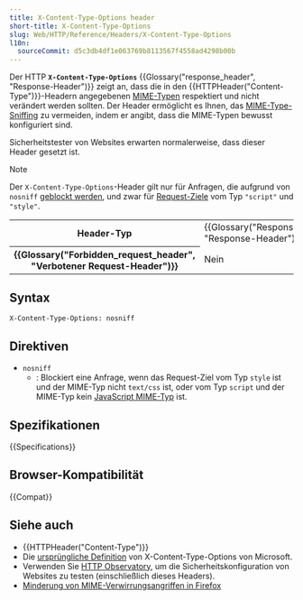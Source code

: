 ```yaml
---
title: X-Content-Type-Options header
short-title: X-Content-Type-Options
slug: Web/HTTP/Reference/Headers/X-Content-Type-Options
l10n:
  sourceCommit: d5c3db4df1e063769b8113567f4558ad4298b00b
---
```


Der HTTP **`X-Content-Type-Options`** {{Glossary("response_header", "Response-Header")}} zeigt an, dass die in den {{HTTPHeader("Content-Type")}}-Headern angegebenen [MIME-Typen](/de/docs/Web/HTTP/Guides/MIME_types) respektiert und nicht verändert werden sollten. Der Header ermöglicht es Ihnen, das [MIME-Type-Sniffing](/de/docs/Web/HTTP/Guides/MIME_types#mime_sniffing) zu vermeiden, indem er angibt, dass die MIME-Typen bewusst konfiguriert sind.

Sicherheitstester von Websites erwarten normalerweise, dass dieser Header gesetzt ist.

> [!NOTE]
> Der `X-Content-Type-Options`-Header gilt nur für Anfragen, die aufgrund von `nosniff` [geblockt werden](https://fetch.spec.whatwg.org/#ref-for-determine-nosniff), und zwar für [Request-Ziele](/de/docs/Web/API/Request/destination) vom Typ `"script"` und `"style"`.

<table class="properties">
  <tbody>
    <tr>
      <th scope="row">Header-Typ</th>
      <td>{{Glossary("Response_header", "Response-Header")}}</td>
    </tr>
    <tr>
      <th scope="row">{{Glossary("Forbidden_request_header", "Verbotener Request-Header")}}</th>
      <td>Nein</td>
    </tr>
  </tbody>
</table>

## Syntax

```http
X-Content-Type-Options: nosniff
```

## Direktiven

- `nosniff`
  - : Blockiert eine Anfrage, wenn das Request-Ziel vom Typ `style` ist und der MIME-Typ nicht `text/css` ist, oder vom Typ `script` und der MIME-Typ kein [JavaScript MIME-Typ](https://html.spec.whatwg.org/multipage/scripting.html#javascript-mime-type) ist.

## Spezifikationen

{{Specifications}}

## Browser-Kompatibilität

{{Compat}}

## Siehe auch

- {{HTTPHeader("Content-Type")}}
- Die [ursprüngliche Definition](https://learn.microsoft.com/en-us/archive/blogs/ie/ie8-security-part-vi-beta-2-update) von X-Content-Type-Options von Microsoft.
- Verwenden Sie [HTTP Observatory](/en-US/observatory), um die Sicherheitskonfiguration von Websites zu testen (einschließlich dieses Headers).
- [Minderung von MIME-Verwirrungsangriffen in Firefox](https://blog.mozilla.org/security/2016/08/26/mitigating-mime-confusion-attacks-in-firefox/)
